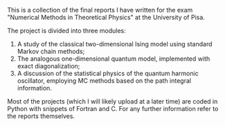 This is a collection of the final reports I have written for the exam "Numerical Methods in Theoretical Physics" at the University of Pisa. 

The project is divided into three modules: 
1. A study of the classical two-dimensional Ising model using standard Markov chain methods;
2. The analogous one-dimensional quantum model, implemented with exact diagonalization;
3. A discussion of the statistical physics of the quantum harmonic oscillator, employing MC methods based on the path integral information.

Most of the projects (which I will likely upload at a later time) are coded in Python with snippets of Fortran and C. For any further information refer to the reports themselves.
